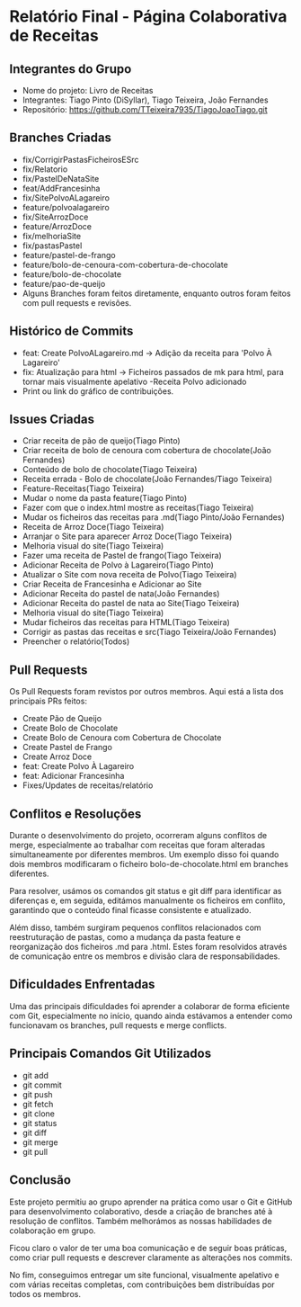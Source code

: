 # Relatório Final - Página Colaborativa de Receitas

## Integrantes do Grupo

* Nome do projeto: Livro de Receitas
* Integrantes: Tiago Pinto (DiSyllar), Tiago Teixeira, João Fernandes
* Repositório: https://github.com/TTeixeira7935/TiagoJoaoTiago.git

## Branches Criadas

* fix/CorrigirPastasFicheirosESrc
* fix/Relatorio
* fix/PastelDeNataSite
* feat/AddFrancesinha
* fix/SitePolvoALagareiro
* feature/polvoalagareiro
* fix/SiteArrozDoce
* feature/ArrozDoce
* fix/melhoriaSite
* fix/pastasPastel
* feature/pastel-de-frango
* feature/bolo-de-cenoura-com-cobertura-de-chocolate
* feature/bolo-de-chocolate
* feature/pao-de-queijo
* Alguns Branches foram feitos diretamente, enquanto outros foram feitos com pull requests e revisões.

## Histórico de Commits

* feat: Create PolvoALagareiro.md -> Adição da receita para 'Polvo À Lagareiro'
* fix: Atualização para html -> Ficheiros passados de mk para html, para tornar mais visualmente apelativo -Receita Polvo adicionado
* Print ou link do gráfico de contribuições.

## Issues Criadas

* Criar receita de pão de queijo(Tiago Pinto)
* Criar receita de bolo de cenoura com cobertura de chocolate(João Fernandes)
* Conteúdo de bolo de chocolate(Tiago Teixeira)
* Receita errada - Bolo de chocolate(João Fernandes/Tiago Teixeira)
* Feature-Receitas(Tiago Teixeira)
* Mudar o nome da pasta feature(Tiago Pinto)
* Fazer com que o index.html mostre as receitas(Tiago Teixeira)
* Mudar os ficheiros das receitas para .md(Tiago Pinto/João Fernandes)
* Receita de Arroz Doce(Tiago Teixeira)
* Arranjar o Site para aparecer Arroz Doce(Tiago Teixeira)
* Melhoria visual do site(Tiago Teixeira)
* Fazer uma receita de Pastel de frango(Tiago Teixeira)
* Adicionar Receita de Polvo à Lagareiro(Tiago Pinto)
* Atualizar o Site com nova receita de Polvo(Tiago Teixeira)
* Criar Receita de Francesinha e Adicionar ao Site
* Adicionar Receita do pastel de nata(João Fernandes)
* Adicionar Receita do pastel de nata ao Site(Tiago Teixeira)
* Melhoria visual do site(Tiago Teixeira)
* Mudar ficheiros das receitas para HTML(Tiago Teixeira)
* Corrigir as pastas das receitas e src(Tiago Teixeira/João Fernandes)
* Preencher o relatório(Todos)

## Pull Requests

Os Pull Requests foram revistos por outros membros. Aqui está a lista dos principais PRs feitos:

* Create Pão de Queijo
* Create Bolo de Chocolate
* Create Bolo de Cenoura com Cobertura de Chocolate
* Create Pastel de Frango
* Create Arroz Doce
* feat: Create Polvo À Lagareiro
* feat: Adicionar Francesinha
* Fixes/Updates de receitas/relatório

## Conflitos e Resoluções

Durante o desenvolvimento do projeto, ocorreram alguns conflitos de merge, especialmente ao trabalhar com receitas que foram alteradas simultaneamente por diferentes membros. Um exemplo disso foi quando dois membros modificaram o ficheiro bolo-de-chocolate.html em branches diferentes.

Para resolver, usámos os comandos git status e git diff para identificar as diferenças e, em seguida, editámos manualmente os ficheiros em conflito, garantindo que o conteúdo final ficasse consistente e atualizado.



Além disso, também surgiram pequenos conflitos relacionados com reestruturação de pastas, como a mudança da pasta feature e reorganização dos ficheiros .md para .html. Estes foram resolvidos através de comunicação entre os membros e divisão clara de responsabilidades.

## Dificuldades Enfrentadas

Uma das principais dificuldades foi aprender a colaborar de forma eficiente com Git, especialmente no início, quando ainda estávamos a entender como funcionavam os branches, pull requests e merge conflicts.

## Principais Comandos Git Utilizados

* git add
* git commit
* git push
* git fetch
* git clone
* git status
* git diff
* git merge
* git pull

## Conclusão

Este projeto permitiu ao grupo aprender na prática como usar o Git e GitHub para desenvolvimento colaborativo, desde a criação de branches até à resolução de conflitos. Também melhorámos as nossas habilidades de colaboração em grupo.



Ficou claro o valor de ter uma boa comunicação e de seguir boas práticas, como criar pull requests e descrever claramente as alterações nos commits.

No fim, conseguimos entregar um site funcional, visualmente apelativo e com várias receitas completas, com contribuições bem distribuídas por todos os membros.

